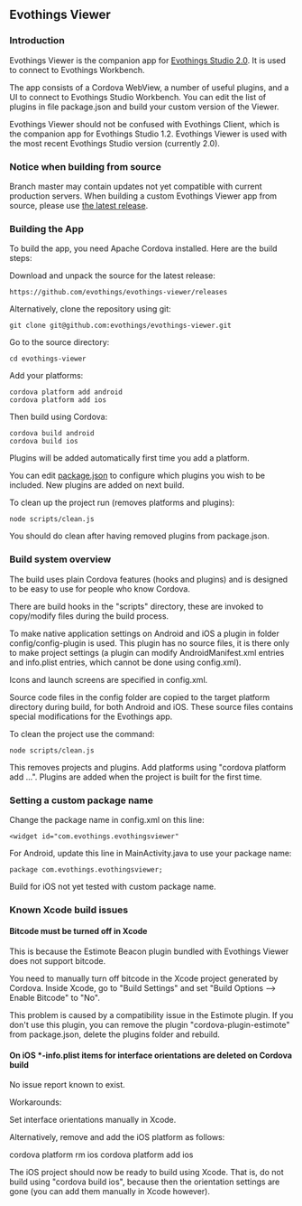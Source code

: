 ## Evothings Viewer

### Introduction

Evothings Viewer is the companion app for [Evothings Studio 2.0](https://github.com/evothings/evothings-studio/). It is used to connect to Evothings Workbench.

The app consists of a Cordova WebView, a number of useful plugins, and a UI to connect to Evothings Studio Workbench. You can edit the list of plugins in file package.json and build your custom version of the Viewer.

Evothings Viewer should not be confused with Evothings Client, which is the companion app for Evothings Studio 1.2. Evothings Viewer is used with the most recent Evothings Studio version (currently 2.0).

### Notice when building from source

Branch master may contain updates not yet compatible with current production servers. When building a custom Evothings Viewer app from source, please use [the latest release](https://github.com/evothings/evothings-viewer/releases).

### Building the App

To build the app, you need Apache Cordova installed. Here are the build steps:

Download and unpack the source for the latest release:

    https://github.com/evothings/evothings-viewer/releases

Alternatively, clone the repository using git:

	git clone git@github.com:evothings/evothings-viewer.git

Go to the source directory:

    cd evothings-viewer

Add your platforms:

    cordova platform add android
    cordova platform add ios

Then build using Cordova:

    cordova build android
    cordova build ios

Plugins will be added automatically first time you add a platform.

You can edit [package.json](package.json) to configure which plugins you wish to be included. New plugins are added on next build.

To clean up the project run (removes platforms and plugins):

    node scripts/clean.js

You should do clean after having removed plugins from package.json.

### Build system overview

The build uses plain Cordova features (hooks and plugins) and is designed to be easy to use for people who know Cordova.

There are build hooks in the "scripts" directory, these are invoked to copy/modify files during the build process.

To make native application settings on Android and iOS a plugin in folder config/config-plugin is used. This plugin has no source files, it is there only to make project settings (a plugin can modify AndroidManifest.xml entries and info.plist entries, which cannot be done using config.xml).

Icons and launch screens are specified in config.xml.

Source code files in the config folder are copied to the target platform directory during build, for both Android and iOS. These source files contains special modifications for the Evothings app.

To clean the project use the command:

    node scripts/clean.js

This removes projects and plugins. Add platforms using "cordova platform add ...". Plugins are added when the project is built for the first time.

### Setting a custom package name

Change the package name in config.xml on this line:

    <widget id="com.evothings.evothingsviewer"

For Android, update this line in MainActivity.java to use your package name:

    package com.evothings.evothingsviewer;

Build for iOS not yet tested with custom package name.

### Known Xcode build issues

#### Bitcode must be turned off in Xcode

This is because the Estimote Beacon plugin bundled with Evothings Viewer does not support bitcode.

You need to manually turn off bitcode in the Xcode project generated by Cordova. Inside Xcode, go to "Build Settings" and set "Build Options --&gt; Enable Bitcode" to "No".

This problem is caused by a compatibility issue in the Estimote plugin. If you don't use this plugin, you can remove the plugin "cordova-plugin-estimote" from package.json, delete the plugins folder and rebuild.

#### On iOS *-info.plist items for interface orientations are deleted on Cordova build

No issue report known to exist.

Workarounds:

Set interface orientations manually in Xcode.

Alternatively, remove and add the iOS platform as follows:

cordova platform rm ios
cordova platform add ios

The iOS project should now be ready to build using Xcode. That is, do not build using "cordova build ios", because then the orientation settings are gone (you can add them manually in Xcode however).
